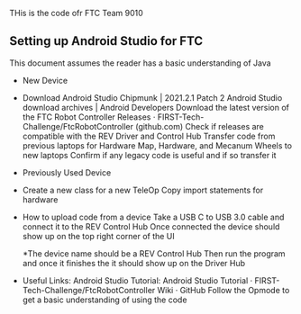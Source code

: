 THis is the code ofr FTC Team 9010

## Setting up Android Studio for FTC
This document assumes the reader has a basic understanding of Java
* New Device

* Download Android Studio Chipmunk | 2021.2.1 Patch 2
Android Studio download archives  |  Android Developers
Download the latest version of the FTC Robot Controller
Releases · FIRST-Tech-Challenge/FtcRobotController (github.com)
Check if releases are compatible with the REV Driver and Control Hub
Transfer code from previous laptops for Hardware Map, Hardware, and Mecanum Wheels to new laptops
Confirm if any legacy code is useful and if so transfer it

* Previously Used Device

* Create a new class for a new TeleOp
Copy import statements for hardware

* How to upload code from a device
Take a USB C to USB 3.0 cable and connect it to the REV Control Hub
Once connected the device should show up on the top right corner of the UI


	*The device name should be a REV Control Hub
Then run the program and once it finishes the it should show up on the Driver Hub

* Useful Links:
Android Studio Tutorial:
Android Studio Tutorial · FIRST-Tech-Challenge/FtcRobotController Wiki · GitHub
Follow the Opmode to get a basic understanding of using the code
